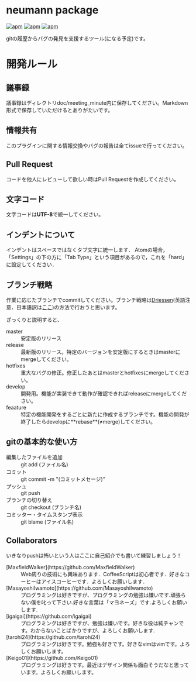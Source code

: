 # neumann package
[![apm](https://img.shields.io/apm/v/neumann.svg)](https://atom.io/packages/neumann)
[![apm](https://img.shields.io/apm/dm/neumann.svg)](https://atom.io/packages/neumann)
[![apm](https://img.shields.io/apm/l/neumann.svg)](https://atom.io/packages/neumann)

gitの履歴からバグの発見を支援するツール(になる予定)です。

# 開発ルール

## 議事録
議事録はディレクトリdoc/meeting_minute内に保存してください。Markdown形式で保存していただけるとありがたいです。

## 情報共有
このプラグインに関する情報交換やバグの報告は全てissueで行ってください。

## Pull Request
コードを他人にレビューして欲しい時はPull Requestを作成してください。

## 文字コード
文字コードは**UTF-8**で統一してください。

## インデントについて
インデントはスペースではなくタブ文字に統一します．
Atomの場合，「Settings」の下の方に「Tab Type」という項目があるので，これを「hard」に設定してください．

## ブランチ戦略
作業に応じたブランチでcommitしてください。ブランチ戦略は[Driessen](http://nvie.com/posts/a-successful-git-branching-model/)(英語注意．日本語訳は[ここ](http://keijinsonyaban.blogspot.jp/2010/10/successful-git-branching-model.html))の方法で行おうと思います。

ざっくりと説明すると、
<dl>
	<dt>master</dt>
	<dd>安定版のリリース</dd>
	<dt>release</dt>
	<dd>最新版のリリース。特定のバージョンを安定版にするときはmasterにmergeしてください。</dd>
	<dt>hotfixes</dt>
	<dd>重大なバグの修正。修正したあとはmasterとhotfixesにmergeしてください。</dd>
	<dt>develop</dt>
	<dd>開発用。機能が実装できて動作が確認できればreleaseにmergeしてください。</dd>
	<dt>feaature</dt>
	<dd>特定の機能開発をするごとに新たに作成するブランチです。機能の開発が終了したらdevelopに**rebase**(≠merge)してください。</dd>


## gitの基本的な使い方
<dl>
	<dt>編集したファイルを追加</dt>
	<dd>git add (ファイル名)</dd>
	<dt>コミット</dt>
	<dd>git commit -m "(コミットメセージ)"</dd>
	<dt>プッシュ</dt>
	<dd>git push</dd>
	<dt>ブランチの切り替え</dt>
	<dd>git checkout (ブランチ名)</dd>
	<dt>コミッター・タイムスタンプ表示</dt>
	<dd>git blame (ファイル名)</dd>

## Collaborators
いきなりpushは怖いという人はここに自己紹介でも書いて練習しましょう！

<dl>
	<dt>[MaxfieldWalker](https://github.com/MaxfieldWalker)
	<dd>Web周りの技術にも興味あります．CoffeeScriptは初心者です．好きなコーヒーはアイスコーヒーです．よろしくお願いします．
	<dt>[MasayoshiIwamoto](https://github.com/MasayoshiIwamoto)
	<dd>プログラミングは好きですが、プログラミングの勉強は嫌いです.頑張らない僕を叱って下さい.好きな言葉は「マヨネーズ」です.よろしくお願いします.
	<dt>[igaigai](https://github.com/igaigai)
	<dd>プログラミングは好きですが、勉強は嫌いです。好きな役は純チャンです。わからないことばかりですが、よろしくお願いします.
	<dt>[tarohi24](https://github.com/tarohi24)
	<dd>プログラミングは好きです。勉強も好きです。好きなvimはvimです。よろしくお願いします。
	<dt>[Keigo01](https://github.com/Keigo01)
	<dd>プログラミングは好きです。最近はデザイン関係も面白そうだなと思っています。よろしくお願いします。
